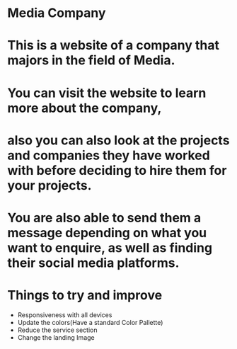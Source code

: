 # Media Company
# This is a website of a company that majors in the field of Media.
# You can visit the website to learn more about the company,
# also you can also look at the projects and companies they have worked with before deciding to hire them for your projects.
# You are also able to send them a message depending on what you want to enquire, as well as finding their social media platforms.


# Things to try and improve
- Responsiveness with all devices 
- Update the colors(Have a standard Color Pallette)
- Reduce the service section
- Change the landing Image
